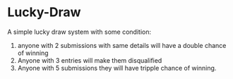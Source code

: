 # Lucky-Draw

A simple lucky draw system with some condition:
1. anyone with 2 submissions with same details will have a double chance of winning
2. Anyone with 3 entries will make them disqualified
3. Anyone with 5 submissions they will have tripple chance of winning.
